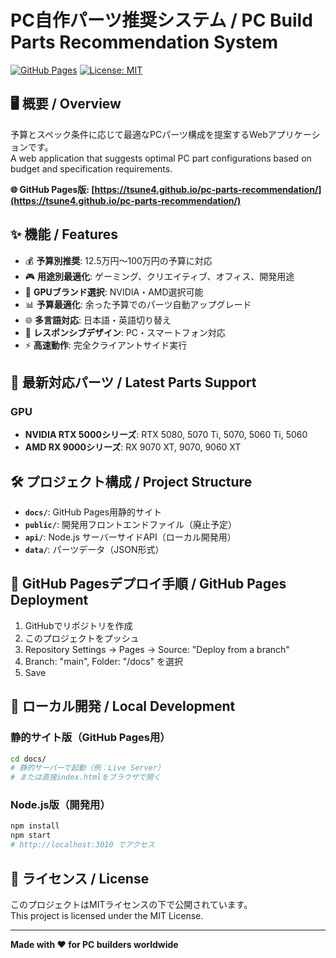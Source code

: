 # PC自作パーツ推奨システム / PC Build Parts Recommendation System

[![GitHub Pages](https://img.shields.io/badge/GitHub%20Pages-Live-brightgreen)](https://tsune4.github.io/pc-parts-recommendation/)
[![License: MIT](https://img.shields.io/badge/License-MIT-blue.svg)](https://opensource.org/licenses/MIT)

## 🖥️ 概要 / Overview

予算とスペック条件に応じて最適なPCパーツ構成を提案するWebアプリケーションです。  
A web application that suggests optimal PC part configurations based on budget and specification requirements.

**🌐 GitHub Pages版: [https://tsune4.github.io/pc-parts-recommendation/](https://tsune4.github.io/pc-parts-recommendation/)**

## ✨ 機能 / Features

- 💰 **予算別推奨**: 12.5万円〜100万円の予算に対応
- 🎮 **用途別最適化**: ゲーミング、クリエイティブ、オフィス、開発用途
- 🔧 **GPUブランド選択**: NVIDIA・AMD選択可能
- 📊 **予算最適化**: 余った予算でのパーツ自動アップグレード
- 🌐 **多言語対応**: 日本語・英語切り替え
- 📱 **レスポンシブデザイン**: PC・スマートフォン対応
- ⚡ **高速動作**: 完全クライアントサイド実行

## 🚀 最新対応パーツ / Latest Parts Support

### GPU
- **NVIDIA RTX 5000シリーズ**: RTX 5080, 5070 Ti, 5070, 5060 Ti, 5060
- **AMD RX 9000シリーズ**: RX 9070 XT, 9070, 9060 XT

## 🛠️ プロジェクト構成 / Project Structure

- **`docs/`**: GitHub Pages用静的サイト
- **`public/`**: 開発用フロントエンドファイル（廃止予定）
- **`api/`**: Node.js サーバーサイドAPI（ローカル開発用）
- **`data/`**: パーツデータ（JSON形式）

## 🎯 GitHub Pagesデプロイ手順 / GitHub Pages Deployment

1. GitHubでリポジトリを作成
2. このプロジェクトをプッシュ
3. Repository Settings → Pages → Source: "Deploy from a branch"
4. Branch: "main", Folder: "/docs" を選択
5. Save

## 🔧 ローカル開発 / Local Development

### 静的サイト版（GitHub Pages用）
```bash
cd docs/
# 静的サーバーで起動（例：Live Server）
# または直接index.htmlをブラウザで開く
```

### Node.js版（開発用）
```bash
npm install
npm start
# http://localhost:3010 でアクセス
```

## 📄 ライセンス / License

このプロジェクトはMITライセンスの下で公開されています。  
This project is licensed under the MIT License.

---

**Made with ❤️ for PC builders worldwide**